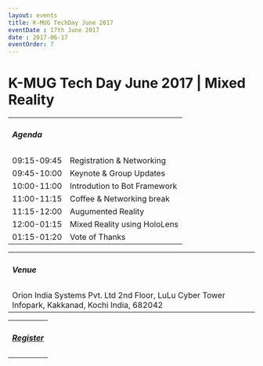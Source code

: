 ```yaml
---
layout: events
title: K-MUG TechDay June 2017
eventDate : 17th June 2017
date : 2017-06-17
eventOrder: 7
---
```

# K-MUG Tech Day June 2017 | Mixed Reality

<div class="col-lg-10 col-lg-offset-1 text-center">
    <table class="table">
        <tr><td colspan="2"><h5>Agenda</h5></td></tr>
        <tr><td class="col-md-6">09:15-09:45</td><td class="col-md-6">Registration &amp; Networking</td></tr>
        <tr><td class="col-md-6">09:45-10:00</td><td class="col-md-6">Keynote &amp; Group Updates</td></tr>
        <tr><td class="col-md-6">10:00-11:00</td><td class="col-md-6">Introdution to Bot Framework</td></tr>
        <tr><td class="col-md-6">11:00-11:15</td><td class="col-md-6">Coffee &amp; Networking break</td></tr>
        <tr><td class="col-md-6">11:15-12:00</td><td class="col-md-6">Augumented Reality</td></tr>
        <tr><td class="col-md-6">12:00-01:15</td><td class="col-md-6">Mixed Reality using HoloLens</td></tr>
        <tr><td class="col-md-6">01:15-01:20</td><td class="col-md-6">Vote of Thanks</td></tr>
    </table>
    <table class="table">
        <tr><td colspan="2"><h5>Venue</h5></td></tr>
        <tr><td colspan="2">
        Orion India Systems Pvt. Ltd
        2nd Floor, LuLu Cyber Tower
        Infopark, Kakkanad, Kochi
        India, 682042
        </td></tr>
    </table>
     <table class="table">
        <tr><td colspan="2"><h5><a href="https://kmug-june2017.eventbrite.com">Register</a></h5></td></tr>
    </table>
</div>
